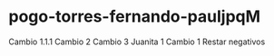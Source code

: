# pogo-torres-fernando-pauljpqM
Cambio 1.1.1
Cambio 2
Cambio 3
Juanita 1
Cambio 1
Restar negativos

